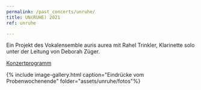 ```yaml
---
permalink: /past_concerts/unruhe/
title: UN(RUHE) 2021
ref: unruhe

---
```


Ein Projekt des Vokalensemble auris aurea mit Rahel Trinkler, Klarinette solo unter der Leitung von Deborah Züger.

[Konzertprogramm](/assets/unruhe/programm.pdf)

{% include image-gallery.html caption="Eindrücke vom Probenwochenende" folder="assets/unruhe/fotos"%}
